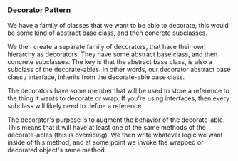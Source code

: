 ### Decorator Pattern

We have a family of classes that we want to be able to decorate, this would be some kind of abstract base class, and then concrete subclasses.

We then create a separate family of decorators, that have their own hierarchy as decorators. They have some abstract base class, and then concrete subclasses. The key is that the abstract base class, is also a subclass of the decorate-ables. In other words, our decorator abstract base class / interface, inherits from the decorate-able base class.

The decorators have some member that will be used to store a reference to the thing it wants to decorate or wrap. If you're using interfaces, then every subclass will likely need to define a reference

The decorator's purpose is to augment the behavior of the decorate-able. This means that it will have at least one of the same methods of the decorate-ables (this is overriding). We then write whatever logic we want inside of this method, and at some point we invoke the wrapped or decorated object's same method.
